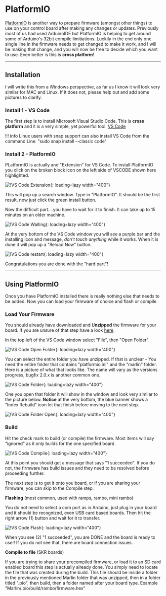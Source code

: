 # PlatformIO

[PlatformIO](https://platformio.org/) is another way to prepare firmware (amongst other things) to use on your control board after making any changes or updates. Previously most of us had used ArduinoIDE but PlatformIO is helping to get around some of Arduino's 32bit compile limitiations. Luckily in the end only one single line in the firmware needs to get changed to make it work, and I will be making that change, and you will now be free to decide which you want to use. Even better is this is **cross platform**!

---

## Installation

I will write this from a Windows perspective, as far as I know it will look very similar for MAC and Linux. If it does not, please help out and add some pictures to clarify.

### Install 1 - VS Code

The first step is to install Microsoft Visual Studio Code. This is **cross platform** and it is a very simple, yet powerful tool. [VS Code](https://code.visualstudio.com/)

!!! info
    Linux users with snap support can also install VS Code from the command Line: "sudo snap install --classic code"  


### Install 2 - PlatformIO

PLatformIO is actually and "Extension" for VS Code. To install PlatformIO you click on the broken block icon on the left side of VSCODE shown here highlighted.

![!VS Code Extension](../img/old/2019/12/Extension.jpg){: loading=lazy width="400"}

This will pop up a search window. Type in "PlatformIO". It should be the first result, now just click the green install button.

Now the difficult part....you have to wait for it to finish. It can take up to 15 minutes on an older machine.

![!VS Code Waiting](../img/old/2019/12/Still_installing.jpg){: loading=lazy width="400"}

At the very bottom of the VS Code window you will see a purple bar and the installing icon and message, *don't touch anything* while it works. When it is done it will pop up a "Reload Now" button.

![!VS Code restart](../img/old/2019/12/restart.jpg){: loading=lazy width="400"}

Congratulations you are done with the "hard part"!

---

## Using PlatformIO

Once you have PlatformIO installed there is really nothing else that needs to be added. Now you can load your firmware of choice and flash or compile.

### Load Your Firmware

You should already have downloaded and **Unzipped** the firmware for your board. If you are unsure of that step have a look [here](../electronics/marlin-firmware.md#using-github).

In the top left of the VS Code window select "File", then "Open Folder".

![!VS Code Open Folder](../img/old/2019/12/open-folder.png){: loading=lazy width="400"}

You can select the entire folder you have unzipped. If that is unclear - You need the entire folder that contains "platformio.ini" and the "marlin" folder. Here is a picture of what that looks like. The name will vary as the versions progress, bugfix 2.0.x is another common one.

![!VS Code Folder](../img/old/2019/12/folder-selected.jpg){: loading=lazy width="400"}

One you open that folder it will show in the window and look very similar to the picture below. **Notice** at the very bottom, the blue banner shows a "Index Rebuild" icon let that finish before moving to the next step.

![!VS Code Folder Open](../img/old/2019/12/folder-open.jpg){: loading=lazy width="400"}

### Build

Hit the check mark to build (or compile) the firmware. Most items will say "ignored" as it only builds for the one specified board.

![!VS Code Compile](../img/old/2019/12/build.png){: loading=lazy width="400"}

At this point you should get a message that says "1 succeeded". If you do not, the firmware has build issues and they need to be resolved before proceeding further.

The next step is to get it onto you board, or if you are sharing your firmware, you can skip to the Compile step.

**Flashing** (most common, used with ramps, rambo, mini rambo)

You do not need to select a com port as in Arduino, just plug in your board and it should be recognized, even USB card based boards. Then hit the right arrow (1) button and wait for it to transfer.

![!VS Code Flash](../img/old/2019/12/uploaded_done.png){: loading=lazy width="400"}

When you see (2) "1 succeeded", you are DONE and the board is ready to use!! If you do not see that, there are board connection issues.


**Compile to file** (SKR boards)

If you are trying to share your precompiled firmware, or load it to an SD card enabled board this step is actually already done. You simply need to locate the file that was created during the build. This file should be inside a folder in the previously mentioned Marlin folder that was unzipped, then in a folder titled ".pio", then build, then a folder named after your board type. Example "Marlin/.pio/build/rambo/firmware.hex"
